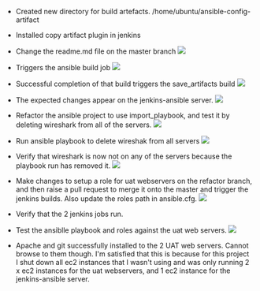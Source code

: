 - Created new directory for build artefacts. /home/ubuntu/ansible-config-artifact
- Installed copy artifact plugin in jenkins
- Change the readme.md file on the master branch
![](https://firebasestorage.googleapis.com/v0/b/firescript-577a2.appspot.com/o/imgs%2Fapp%2Fandy-devops%2FogkzJowZeo.png?alt=media&token=77604ab6-5749-4888-bb6f-07cbb6e744a9)
- Triggers the ansible build job
![](https://firebasestorage.googleapis.com/v0/b/firescript-577a2.appspot.com/o/imgs%2Fapp%2Fandy-devops%2FWsDoTx4M5C.png?alt=media&token=69400870-a8c4-46fa-a13e-6545fe77e62e)
- Successful completion of that build triggers the save_artifacts build
![](https://firebasestorage.googleapis.com/v0/b/firescript-577a2.appspot.com/o/imgs%2Fapp%2Fandy-devops%2F17mXm_PoU7.png?alt=media&token=ae4c693d-3990-456a-a2c4-e5fef5312cf5)
- The expected changes appear on the jenkins-ansible server.
![](https://firebasestorage.googleapis.com/v0/b/firescript-577a2.appspot.com/o/imgs%2Fapp%2Fandy-devops%2FpZrDMcaJUF.png?alt=media&token=7f0a667d-a0c8-4e47-b95b-18290e5fdb93)
- Refactor the ansible project to use import_playbook, and test it by deleting wireshark from all of the servers.
![](https://firebasestorage.googleapis.com/v0/b/firescript-577a2.appspot.com/o/imgs%2Fapp%2Fandy-devops%2FBKSt80RbCV.png?alt=media&token=0aef9741-28c5-4d19-91d9-06230164a08e)
- Run ansible playbook to delete wireshak from all servers
![](https://firebasestorage.googleapis.com/v0/b/firescript-577a2.appspot.com/o/imgs%2Fapp%2Fandy-devops%2FW5Ck_KwTKO.png?alt=media&token=f7aa9aa4-2ae0-48c4-a0f1-01d97573d89e)
- Verify that wireshark is now not on any of the servers because the playbook run has removed it.
![](https://firebasestorage.googleapis.com/v0/b/firescript-577a2.appspot.com/o/imgs%2Fapp%2Fandy-devops%2FxyOGOgJDZP.png?alt=media&token=3fa1cb4c-b824-4203-b378-a83b196b6517)

- Make changes to setup a role for uat webservers on the refactor branch, and then raise a pull request to merge it onto the master and trigger the jenkins builds.
Also update the roles path in ansible.cfg.
![](https://firebasestorage.googleapis.com/v0/b/firescript-577a2.appspot.com/o/imgs%2Fapp%2Fandy-devops%2FUTfYl9dUNV.png?alt=media&token=f09cbd10-56df-4be4-91c2-e91ab7cb32b3)
- Verify that the 2 jenkins jobs run.

- Test the ansiblle playbook and roles against the uat web servers.
![](https://firebasestorage.googleapis.com/v0/b/firescript-577a2.appspot.com/o/imgs%2Fapp%2Fandy-devops%2F2E6fbtaPke.png?alt=media&token=d644b766-936c-43e0-b703-1b54098cf550)
- Apache and git successfully installed to the 2 UAT web servers. Cannot browse to them though. I'm satisfied that this is because for this project I shut down all ec2 instances that I wasn't using
and was only running 2 x ec2 instances for the uat webservers, and 1  ec2 instance for the jenkins-ansible server.
